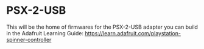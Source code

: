 PSX-2-USB
===

This will be the home of firmwares for the PSX-2-USB adapter you can build in the Adafruit Learning Guide: https://learn.adafruit.com/playstation-spinner-controller
